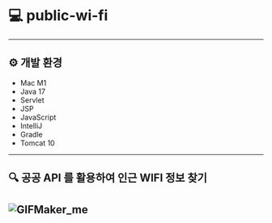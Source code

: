 # 💻 public-wi-fi

---
## ⚙️ 개발 환경
- Mac M1
- Java 17
- Servlet
- JSP
- JavaScript
- IntelliJ
- Gradle
- Tomcat 10
---
## 🔍 공공 API 를 활용하여 인근 WIFI 정보 찾기
![GIFMaker_me](https://github.com/Woogie95/public-wi-fi/assets/78896254/e4e2dcbf-69b8-448f-a4ad-addc3992603b)
---
